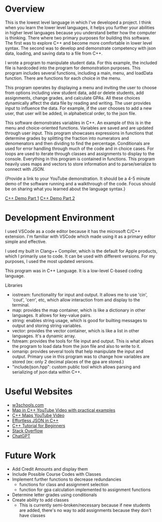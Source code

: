 # Overview

This is the lowest level language in which I've developed a project. I think when you learn the lower level languages, it helps you further your abilities in higher level languages because you understand better how the computer is thinking. There where two primary purposes for building this software. The first was to explore C++ and become more comfortable in lower level syntax. The second was to develop and demonstrate competency with json data, loading, and saving data to a file from C++.

I wrote a program to manipulate student data. For this example, the included file is hardcoded into the program for demonstration purposes. This program includes several functions, including a main, menu, and loadData function. There are functions for each choice in the menu.

This program operates by displaying a menu and inviting the user to choose from options including view student data, add or delete students, add assignments, change grades, and calculate GPAs. All these choices dynamically affect the data file by reading and writing. The user provides input to influence the data. For example, if the user chooses to add a new user, that user will be added, in alphabetical order, to the json file.

This software demonstrates variables in C++. An example of this is in the menu and choice-oriented functions. Variables are saved and are updated through user input. This program showcases expressions in functions that determine grades by splitting the fraction into numerators and denomenators and then dividing to find the percentage. Conditionals are used for error handling through much of the code and in choice cases. For loops are used to iterate through classes and assignments to display to the console. Everything in this program is contained in functions. This program heavily uses maps and vectors to store information and to parse/serialize to connect with JSON.

{Provide a link to your YouTube demonstration. It should be a 4-5 minute demo of the software running and a walkthrough of the code. Focus should be on sharing what you learned about the language syntax.}

[C++ Demo Part 1](https://www.youtube.com/watch?v=53Kk0qhgJ-Y)
[C++ Demo Part 2](https://www.youtube.com/watch?v=5mE6eJUqDC8)

# Development Environment

I used VSCode as a code editor because it has the microsoft C/C++ extension. I'm familiar with VSCode which made using it as a primary editor simple and effective.

I used my built in Clang++ Compiler, which is the default for Apple products, which I primarily use to code. It can be used with different versions. For my purposes, I used the most updated versions.

This program was in C++ Language. It is a low-level C-based coding language.

Libraries
- iostream: functionality for input and output. It allows me to use 'cin', 'cout', 'cerr', etc, which allow interaction from and display to the terminal.
- map: provides the map container, which is like a dictionary in other languages. It allows for key-value pairs.
- string: enables string usage, which is good for builting messages to output and storing string variables.
- vector: provides the vector container, which is like a list in other languages. It's a dynamic array.
- fstream: provides the tools for file input and output. This is what allows the program to load data from the json file and also to write to it.
- iomanip: provides several tools that help manipulate the input and output. Primary use in this program was to change how variables are stored (ex: only 2 decimal places of the gpa are stored.)
- "include/json.hpp": custom public tool which allows parsing and serializing of json data within C++.

# Useful Websites

- [w3schools.com](https://www.w3schools.com/cpp/)
- [Map in C++ YouTube Video with practical examples](https://youtu.be/aEgG4pidcKU?si=wtvlhpkCzXGHlF-R)
- [C++ Maps YouTube Video](https://youtu.be/agDPYyTsAH4?si=dPv9xq-U_O8_ngPb)
- [Effortless JSON in C++](https://youtu.be/3XubaLCDYOM?si=4XPouL7lFrsbplg7)
- [C++ Tutorial for Beginners](https://youtu.be/S3nx34WFXjI?si=Igv3Rb2NZrfbuM0K)
- [Stack Overflow](https://stackoverflow.com/questions/454762/vector-or-map-which-one-to-use)
- [ChatGPT](https://chatgpt.com/c/67001391-2078-800b-966f-9f0e492fc41c)

# Future Work

- Add Credit Amounts and display them
- Include Possible Course Codes with Classes
- Implement further functions to decrease redundancies
    - functions for class and assignment selection
    - function for gpa calculation implemented to assignment functions
- Determine letter grades using conditionals
- Create ability to add classes
    - This is currently semi-broken/necessary because if new students are added, there's no way to add assignments because they don't have classes